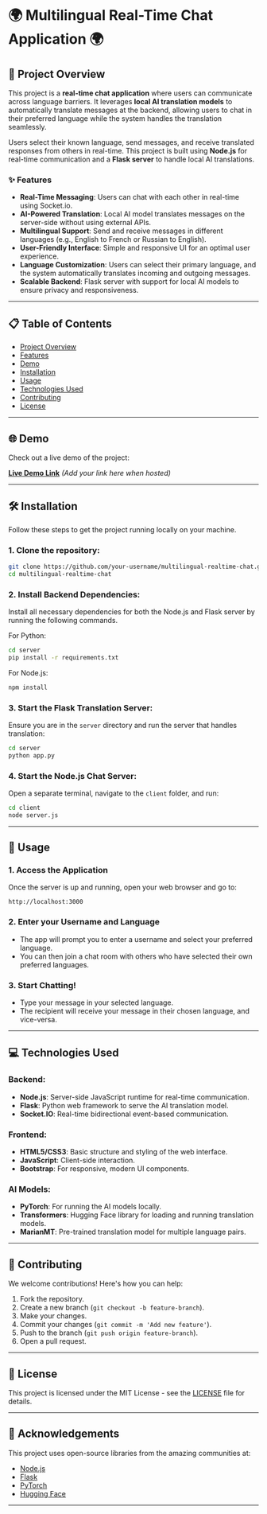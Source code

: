 # 🌍 Multilingual Real-Time Chat Application 🌍

## 🚀 Project Overview

This project is a **real-time chat application** where users can communicate across language barriers. It leverages **local AI translation models** to automatically translate messages at the backend, allowing users to chat in their preferred language while the system handles the translation seamlessly.

Users select their known language, send messages, and receive translated responses from others in real-time. This project is built using **Node.js** for real-time communication and a **Flask server** to handle local AI translations.

### ✨ Features
- **Real-Time Messaging**: Users can chat with each other in real-time using Socket.io.
- **AI-Powered Translation**: Local AI model translates messages on the server-side without using external APIs.
- **Multilingual Support**: Send and receive messages in different languages (e.g., English to French or Russian to English).
- **User-Friendly Interface**: Simple and responsive UI for an optimal user experience.
- **Language Customization**: Users can select their primary language, and the system automatically translates incoming and outgoing messages.
- **Scalable Backend**: Flask server with support for local AI models to ensure privacy and responsiveness.

---

## 📋 Table of Contents
- [Project Overview](#-project-overview)
- [Features](#-features)
- [Demo](#-demo)
- [Installation](#-installation)
- [Usage](#-usage)
- [Technologies Used](#-technologies-used)
- [Contributing](#-contributing)
- [License](#-license)

---

## 🌐 Demo

Check out a live demo of the project:

**[Live Demo Link](#)** _(Add your link here when hosted)_

---

## 🛠️ Installation

Follow these steps to get the project running locally on your machine.

### 1. Clone the repository:
```bash
git clone https://github.com/your-username/multilingual-realtime-chat.git
cd multilingual-realtime-chat
```

### 2. Install Backend Dependencies:
Install all necessary dependencies for both the Node.js and Flask server by running the following commands.

For Python:
```bash
cd server
pip install -r requirements.txt
```

For Node.js:
```bash
npm install
```

### 3. Start the Flask Translation Server:
Ensure you are in the `server` directory and run the server that handles translation:
```bash
cd server
python app.py
```

### 4. Start the Node.js Chat Server:
Open a separate terminal, navigate to the `client` folder, and run:
```bash
cd client
node server.js
```

---

## 📖 Usage

### 1. Access the Application
Once the server is up and running, open your web browser and go to:

```
http://localhost:3000
```

### 2. Enter your Username and Language
- The app will prompt you to enter a username and select your preferred language.
- You can then join a chat room with others who have selected their own preferred languages.

### 3. Start Chatting!
- Type your message in your selected language.
- The recipient will receive your message in their chosen language, and vice-versa.

---

## 💻 Technologies Used

### **Backend**:
- **Node.js**: Server-side JavaScript runtime for real-time communication.
- **Flask**: Python web framework to serve the AI translation model.
- **Socket.IO**: Real-time bidirectional event-based communication.

### **Frontend**:
- **HTML5/CSS3**: Basic structure and styling of the web interface.
- **JavaScript**: Client-side interaction.
- **Bootstrap**: For responsive, modern UI components.

### **AI Models**:
- **PyTorch**: For running the AI models locally.
- **Transformers**: Hugging Face library for loading and running translation models.
- **MarianMT**: Pre-trained translation model for multiple language pairs.

---

## 🤝 Contributing

We welcome contributions! Here's how you can help:

1. Fork the repository.
2. Create a new branch (`git checkout -b feature-branch`).
3. Make your changes.
4. Commit your changes (`git commit -m 'Add new feature'`).
5. Push to the branch (`git push origin feature-branch`).
6. Open a pull request.

---

## 📜 License

This project is licensed under the MIT License - see the [LICENSE](LICENSE) file for details.

---

## 🎉 Acknowledgements

This project uses open-source libraries from the amazing communities at:
- [Node.js](https://nodejs.org)
- [Flask](https://flask.palletsprojects.com)
- [PyTorch](https://pytorch.org)
- [Hugging Face](https://huggingface.co)

---
